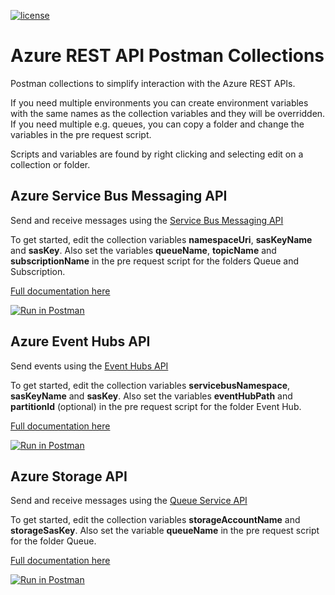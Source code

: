 [![license](https://img.shields.io/github/license/lfalck/AzureRestApiPostmanCollections.svg)]()
# Azure REST API Postman Collections
Postman collections to simplify interaction with the Azure REST APIs.

If you need multiple environments you can create environment variables with the same names as the collection variables and they will be overridden. If you need multiple e.g. queues, you can copy a folder and change the variables in the pre request script.

Scripts and variables are found by right clicking and selecting edit on a collection or folder.

## Azure Service Bus Messaging API

Send and receive messages using the [Service Bus Messaging API](https://docs.microsoft.com/en-us/rest/api/servicebus/service-bus-runtime-rest)

To get started, edit the collection variables **namespaceUri**, **sasKeyName** and **sasKey**. Also set the variables **queueName**, **topicName** and **subscriptionName** in the pre request script for the folders Queue and Subscription. 

[Full documentation here]( https://documenter.getpostman.com/view/856851/collection/RVg3f8kD)

[![Run in Postman](https://run.pstmn.io/button.svg)](https://app.getpostman.com/run-collection/e76494a7358d49a18a65)

## Azure Event Hubs API

Send events using the [Event Hubs API](https://docs.microsoft.com/en-us/rest/api/eventhub/event-hubs-runtime-rest)

To get started, edit the collection variables **servicebusNamespace**, **sasKeyName** and **sasKey**. Also set the variables **eventHubPath** and **partitionId** (optional) in the pre request script for the folder Event Hub. 

[Full documentation here](https://documenter.getpostman.com/view/856851/collection/RVg3f8k7)

[![Run in Postman](https://run.pstmn.io/button.svg)](https://app.getpostman.com/run-collection/ee13865ad00b3c55aebc)

## Azure Storage API

Send and receive messages using the [Queue Service API](https://docs.microsoft.com/en-us/rest/api/storageservices/operations-on-messages)

To get started, edit the collection variables **storageAccountName** and **storageSasKey**. Also set the variable **queueName** in the pre request script for the folder Queue. 

[Full documentation here](https://documenter.getpostman.com/view/856851/collection/RVg3f8kE)

[![Run in Postman](https://run.pstmn.io/button.svg)](https://app.getpostman.com/run-collection/b7c77fb099b35b7f1ed7)
